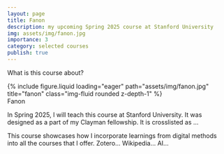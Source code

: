 ```yaml
---
layout: page
title: Fanon
description: my upcoming Spring 2025 course at Stanford University
img: assets/img/fanon.jpg
importance: 3
category: selected courses
publish: true
---
```


What is this course about?

<div class="row">
    <div class="col-sm mt-3 mt-md-0">
        {% include figure.liquid loading="eager" path="assets/img/fanon.jpg" title="fanon" class="img-fluid rounded z-depth-1" %}
    </div>
</div>
<div class="caption">
    Fanon
</div>

In Spring 2025, I will teach this course at Stanford University. It was designed as a part of my Clayman fellowship. It is crosslisted as ...

This course showcases how I incorporate learnings from digital methods into all the courses that I offer. Zotero... Wikipedia... AI...
